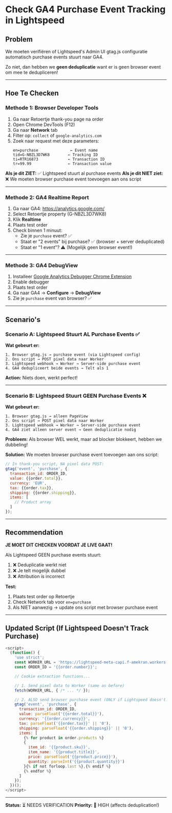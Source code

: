 # Check GA4 Purchase Event Tracking in Lightspeed

## Problem
We moeten verifiëren of Lightspeed's Admin UI gtag.js configuratie automatisch purchase events stuurt naar GA4.

Zo niet, dan hebben we **geen deduplicatie** want er is geen browser event om mee te dedupliceren!

---

## Hoe Te Checken

### Methode 1: Browser Developer Tools

1. Ga naar Retoertje thank-you page na order
2. Open Chrome DevTools (F12)
3. Ga naar **Network** tab
4. Filter op: `collect` of `google-analytics.com`
5. Zoek naar request met deze parameters:
   ```
   en=purchase              ← Event name
   tid=G-NBZL3D7WK8        ← Tracking ID
   ti=RTR16873             ← Transaction ID
   tr=99.99                ← Transaction value
   ```

**Als je dit ZIET:** ✅ Lightspeed stuurt al purchase events
**Als je dit NIET ziet:** ❌ We moeten browser purchase event toevoegen aan ons script

---

### Methode 2: GA4 Realtime Report

1. Ga naar GA4: https://analytics.google.com/
2. Select Retoertje property (G-NBZL3D7WK8)
3. Klik **Realtime**
4. Plaats test order
5. Check binnen 1 minuut:
   - Zie je `purchase` event? ✅
   - Staat er "2 events" bij purchase? ✅ (browser + server deduplicated)
   - Staat er "1 event"? ⚠️ (Mogelijk geen browser event!)

---

### Methode 3: GA4 DebugView

1. Installeer [Google Analytics Debugger Chrome Extension](https://chrome.google.com/webstore/detail/google-analytics-debugger/jnkmfdileelhofjcijamephohjechhna)
2. Enable debugger
3. Plaats test order
4. Ga naar GA4 → **Configure** → **DebugView**
5. Zie je `purchase` event van browser? ✅

---

## Scenario's

### Scenario A: Lightspeed Stuurt AL Purchase Events ✅

**Wat gebeurt er:**
```
1. Browser gtag.js → purchase event (via Lightspeed config)
2. Ons script → POST pixel data naar Worker
3. Lightspeed webhook → Worker → Server-side purchase event
4. GA4 dedupliceert beide events → Telt als 1
```

**Action:** Niets doen, werkt perfect!

---

### Scenario B: Lightspeed Stuurt GEEN Purchase Events ❌

**Wat gebeurt er:**
```
1. Browser gtag.js → alleen PageView
2. Ons script → POST pixel data naar Worker
3. Lightspeed webhook → Worker → Server-side purchase event
4. GA4 ziet alleen server event → Geen deduplicatie nodig
```

**Probleem:** Als browser WEL werkt, maar ad blocker blokkeert, hebben we dubbeling!

**Solution:** We moeten browser purchase event toevoegen aan ons script:

```javascript
// In thank-you script, NA pixel data POST:
gtag('event', 'purchase', {
  transaction_id: ORDER_ID,
  value: {{order.total}},
  currency: 'EUR',
  tax: {{order.tax}},
  shipping: {{order.shipping}},
  items: [
    // Product array
  ]
});
```

---

## Recommendation

**JE MOET DIT CHECKEN VOORDAT JE LIVE GAAT!**

Als Lightspeed GEEN purchase events stuurt:
1. ❌ Deduplicatie werkt niet
2. ❌ Je telt mogelijk dubbel
3. ❌ Attribution is incorrect

**Test:**
1. Plaats test order op Retoertje
2. Check Network tab voor `en=purchase`
3. Als NIET aanwezig → update ons script met browser purchase event

---

## Updated Script (If Lightspeed Doesn't Track Purchase)

```javascript
<script>
  (function() {
    'use strict';
    const WORKER_URL = 'https://lightspeed-meta-capi.f-amekran.workers.dev/pixel-data?shop=retoertje';
    const ORDER_ID = '{{order.number}}';

    // Cookie extraction functions...

    // 1. Send pixel data to Worker (same as before)
    fetch(WORKER_URL, { /* ... */ });

    // 2. ALSO send browser purchase event (ONLY if Lightspeed doesn't!)
    gtag('event', 'purchase', {
      transaction_id: ORDER_ID,
      value: parseFloat('{{order.total}}'),
      currency: '{{order.currency}}',
      tax: parseFloat('{{order.tax}}' || '0'),
      shipping: parseFloat('{{order.shipping}}' || '0'),
      items: [
        {% for product in order.products %}
        {
          item_id: '{{product.sku}}',
          item_name: '{{product.title}}',
          price: parseFloat('{{product.price}}'),
          quantity: parseInt('{{product.quantity}}')
        }{% if not forloop.last %},{% endif %}
        {% endfor %}
      ]
    });
  })();
</script>
```

---

**Status:** ⏳ NEEDS VERIFICATION
**Priority:** 🔴 HIGH (affects deduplication!)
